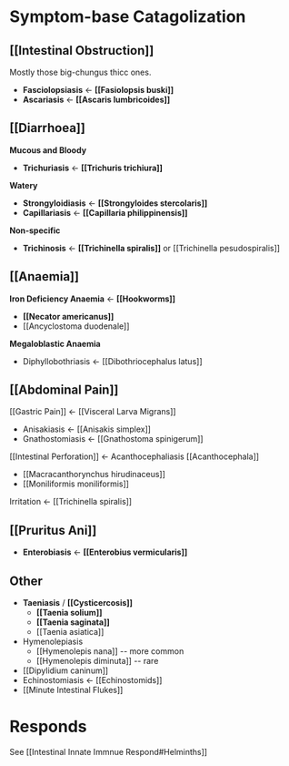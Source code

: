 # Symptom-base Catagolization
## [[Intestinal Obstruction]]
Mostly those big-chungus thicc ones.
- **Fasciolopsiasis** <- **[[Fasiolopsis buski]]**
- **Ascariasis** <- **[[Ascaris lumbricoides]]**

## [[Diarrhoea]]
**Mucous and Bloody**
- **Trichuriasis** <- **[[Trichuris trichiura]]**

**Watery**
- **Strongyloidiasis** <- **[[Strongyloides stercolaris]]**
- **Capillariasis** <- **[[Capillaria philippinensis]]**

**Non-specific**
- **Trichinosis** <- **[[Trichinella spiralis]]** or [[Trichinella pesudospiralis]]

## [[Anaemia]]
**Iron Deficiency Anaemia** <- **[[Hookworms]]**
- **[[Necator americanus]]**
- [[Ancyclostoma duodenale]]

**Megaloblastic Anaemia**
- Diphyllobothriasis <- [[Dibothriocephalus latus]]

## [[Abdominal Pain]]
[[Gastric Pain]] <- [[Visceral Larva Migrans]]
- Anisakiasis <- [[Anisakis simplex]]
- Gnathostomiasis <- [[Gnathostoma spinigerum]]

[[Intestinal Perforation]] <- Acanthocephaliasis
[[Acanthocephala]]
- [[Macracanthorynchus hirudinaceus]]
- [[Moniliformis moniliformis]]

Irritation <- [[Trichinella spiralis]]

## [[Pruritus Ani]]
- **Enterobiasis** <- **[[Enterobius vermicularis]]**

## Other
- **Taeniasis** / **[[Cysticercosis]]** 
	- **[[Taenia solium]]**
	- **[[Taenia saginata]]**
	- [[Taenia asiatica]]
- Hymenolepiasis
	- [[Hymenolepis nana]] -- more common
	- [[Hymenolepis diminuta]] -- rare
- [[Dipylidium caninum]]
- Echinostomiasis <- [[Echinostomids]]
- [[Minute Intestinal Flukes]]

# Responds
See [[Intestinal Innate Immnue Respond#Helminths]]